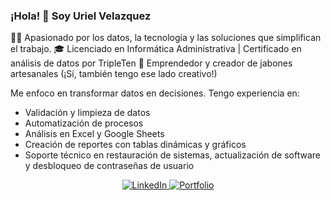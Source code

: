 <h3>¡Hola! 👋 Soy Uriel Velazquez</h3>
<p>
 👨‍💻 Apasionado por los datos, la tecnología y las soluciones que simplifican el trabajo.  
🎓 Licenciado en Informática Administrativa | Certificado en análisis de datos por TripleTen  
🧼 Emprendedor y creador de jabones artesanales (¡Sí, también tengo ese lado creativo!)

Me enfoco en transformar datos en decisiones. Tengo experiencia en:
- Validación y limpieza de datos
- Automatización de procesos
- Análisis en Excel y Google Sheets
- Creación de reportes con tablas dinámicas y gráficos
- Soporte técnico en restauración de sistemas, actualización de software y desbloqueo de contraseñas de usuario
</p>

<p align="center">
  <a href="https://www.linkedin.com/in/urielvelazquez/">
    <img src="https://img.shields.io/badge/LinkedIn-%230077B5.svg?style=for-the-badge&logo=linkedin&logoColor=white" alt="LinkedIn">
  </a>
  <a href="https://github.com/urielvelazquez/data-analytics-portfolio">
    <img src="https://img.shields.io/badge/Portfolio-%23000000.svg?style=for-the-badge&logo=globe&logoColor=white" alt="Portfolio">
  </a>
</p>

